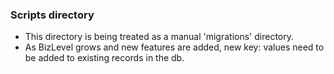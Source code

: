 ### Scripts directory

- This directory is being treated as a manual 'migrations' directory.
- As BizLevel grows and new features are added, new key: values need to be added to existing records in the db.
